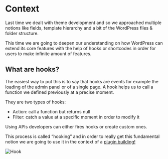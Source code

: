# Context

Last time we dealt with theme development and so we approached multiple notions like fields, template hierarchy and a bit of the WordPress files & folder structure.

This time we are going to deepen our understanding on how WordPress can extend its core features with the help of hooks or shortcodes in order for users to make infinite amount of features. 

## What are hooks?

The easiest way to put this is to say that hooks are events for example the loading of the admin panel or of a single page. A hook helps us to call a function we defined previously at a precise moment. 

They are two types of hooks: 
- Action: call a function but returns null
- Filter: catch a value at a specific moment in order to modify it

Using APIs developers can either fires hooks or create custom ones. 

This process is called “hooking” and in order to really get this fundamental notion we are going to use it in the context of a [plugin building!](./hooks.md)

![Hook](https://media1.giphy.com/media/6eLVFfvYnirNm/giphy.gif)
